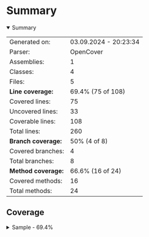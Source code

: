 # Summary
<details open><summary>Summary</summary>

|||
|:---|:---|
| Generated on: | 03.09.2024 - 20:23:34 |
| Parser: | OpenCover |
| Assemblies: | 1 |
| Classes: | 4 |
| Files: | 5 |
| **Line coverage:** | 69.4% (75 of 108) |
| Covered lines: | 75 |
| Uncovered lines: | 33 |
| Coverable lines: | 108 |
| Total lines: | 260 |
| **Branch coverage:** | 50% (4 of 8) |
| Covered branches: | 4 |
| Total branches: | 8 |
| **Method coverage:** | 66.6% (16 of 24) |
| Covered methods: | 16 |
| Total methods: | 24 |

</details>

## Coverage
<details><summary>Sample - 69.4%</summary>

|**Name**|**Line**|**Branch**|**Method**|
|:---|---:|---:|---:|
|**Sample**|**69.4%**|**50%**|**66.6%**|
|Sample.PartialClass|54.5%|50%|50%|
|Test.Program|100%||100%|
|Test.TestClass|72.7%|50%|80%|
|Test.TestClass2|63.1%|50%|60%|

</details>
